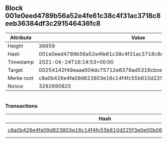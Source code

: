 ## Block 001e0eed4789b56a52e4fe61c38c4f31ac3718c8eeb36384df3c291546436fc8

Attribute | Value
--- | ---
Height | 36659
Hash | 001e0eed4789b56a52e4fe61c38c4f31ac3718c8eeb36384df3c291546436fc8
Timestamp | 2021-04-24T16:14:53+00:00
Target | 00254142f49eaaa504dc75712e8378ad5316cbcead634704b3734b6271167cc4
Merke root | c8a0b426e4fa09d823803e16c14f4fc55b610d225f3e0e00b062b2538082d4fb
Nonce | 3292690825

```

```

### Transactions

Hash | Amount
--- | ---
[c8a0b426e4fa09d823803e16c14f4fc55b610d225f3e0e00b062b2538082d4fb](c8a0b426e4fa09d823803e16c14f4fc55b610d225f3e0e00b062b2538082d4fb.md) | 10.00000000 SKEPTI 
